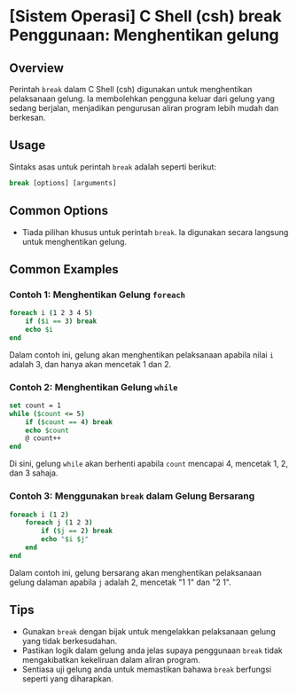 # [Sistem Operasi] C Shell (csh) break Penggunaan: Menghentikan gelung

## Overview
Perintah `break` dalam C Shell (csh) digunakan untuk menghentikan pelaksanaan gelung. Ia membolehkan pengguna keluar dari gelung yang sedang berjalan, menjadikan pengurusan aliran program lebih mudah dan berkesan.

## Usage
Sintaks asas untuk perintah `break` adalah seperti berikut:

```csh
break [options] [arguments]
```

## Common Options
- Tiada pilihan khusus untuk perintah `break`. Ia digunakan secara langsung untuk menghentikan gelung.

## Common Examples

### Contoh 1: Menghentikan Gelung `foreach`
```csh
foreach i (1 2 3 4 5)
    if ($i == 3) break
    echo $i
end
```
Dalam contoh ini, gelung akan menghentikan pelaksanaan apabila nilai `i` adalah 3, dan hanya akan mencetak 1 dan 2.

### Contoh 2: Menghentikan Gelung `while`
```csh
set count = 1
while ($count <= 5)
    if ($count == 4) break
    echo $count
    @ count++
end
```
Di sini, gelung `while` akan berhenti apabila `count` mencapai 4, mencetak 1, 2, dan 3 sahaja.

### Contoh 3: Menggunakan `break` dalam Gelung Bersarang
```csh
foreach i (1 2)
    foreach j (1 2 3)
        if ($j == 2) break
        echo "$i $j"
    end
end
```
Dalam contoh ini, gelung bersarang akan menghentikan pelaksanaan gelung dalaman apabila `j` adalah 2, mencetak "1 1" dan "2 1".

## Tips
- Gunakan `break` dengan bijak untuk mengelakkan pelaksanaan gelung yang tidak berkesudahan.
- Pastikan logik dalam gelung anda jelas supaya penggunaan `break` tidak mengakibatkan kekeliruan dalam aliran program.
- Sentiasa uji gelung anda untuk memastikan bahawa `break` berfungsi seperti yang diharapkan.